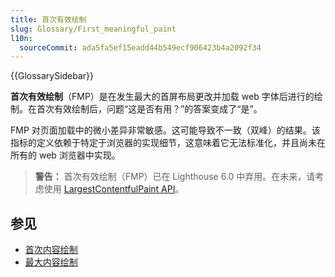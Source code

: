 ```yaml
---
title: 首次有效绘制
slug: Glossary/First_meaningful_paint
l10n:
  sourceCommit: ada5fa5ef15eadd44b549ecf906423b4a2092f34
---
```


{{GlossarySidebar}}

**首次有效绘制**（FMP）是在发生最大的首屏布局更改并加载 web 字体后进行的绘制。在首次有效绘制后，问题“这是否有用？”的答案变成了“是”。

FMP 对页面加载中的微小差异非常敏感。这可能导致不一致（双峰）的结果。该指标的定义依赖于特定于浏览器的实现细节，这意味着它无法标准化，并且尚未在所有的 web 浏览器中实现。

> **警告：** 首次有效绘制（FMP）已在 Lighthouse 6.0 中弃用。在未来，请考虑使用 [LargestContentfulPaint API](https://wicg.github.io/largest-contentful-paint/)。

## 参见

- [首次内容绘制](/zh-CN/docs/Glossary/First_contentful_paint)
- [最大内容绘制](https://wicg.github.io/largest-contentful-paint/)
